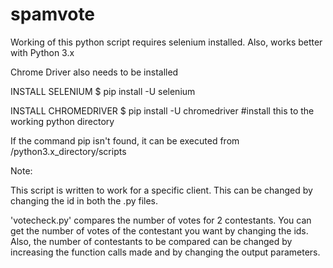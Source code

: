 # spamvote


Working of this python script requires selenium installed.
Also, works better with Python 3.x

Chrome Driver also needs to be installed


INSTALL SELENIUM
$ pip install -U selenium

INSTALL CHROMEDRIVER
$ pip install -U chromedriver #install this to the working python directory

If the command pip isn't found, it can be executed from /python3.x_directory/scripts

Note:

This script is written to work for a specific client. This can be changed by changing the id in both the .py files.

'votecheck.py' compares the number of votes for 2 contestants. You can get the number of votes of the contestant you want by changing the ids. Also, the number of contestants to be compared can be changed by increasing the function calls made and by changing the output parameters.
